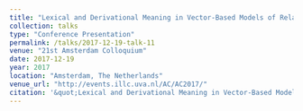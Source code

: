 ```yaml
---
title: "Lexical and Derivational Meaning in Vector-Based Models of Relativisation"
collection: talks
type: "Conference Presentation"
permalink: /talks/2017-12-19-talk-11
venue: "21st Amsterdam Colloquium"
date: 2017-12-19
year: 2017
location: "Amsterdam, The Netherlands"
venue_url: "http://events.illc.uva.nl/AC/AC2017/"
citation: '&quot;Lexical and Derivational Meaning in Vector-Based Models of Relativisation&quot;.'
---
```

